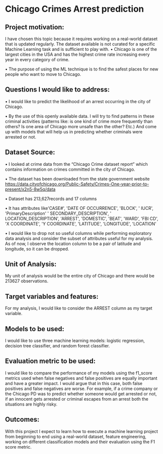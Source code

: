 # Chicago Crimes Arrest prediction

## Project motivation:

I have chosen this topic because it requires working on a real-world dataset that is updated
regularly. The dataset available is not curated for a specific Machine Learning task and is sufficient to play with.
•	Chicago is one of the largest cities in the USA and has the highest crime rate increasing every year in every category of crime.

•	The purpose of using the ML technique is to find the safest places for new people who want to move to Chicago.

## Questions I would like to address:

•	I would like to predict the likelihood of an arrest occurring in the city of Chicago.

•	By the use of this openly available data. I will try to find patterns in these criminal activities (patterns like: is one kind of crime more frequently than others? Is one area of Chicago more unsafe than the other? Etc.) And come up with models that will help us in predicting whether criminals were arrested or not.

## Dataset Source:

•	I looked at crime data from the “Chicago Crime dataset report” which contains information on crimes committed in the city of Chicago.

•	The dataset has been downloaded from the state government website
	https://data.cityofchicago.org/Public-Safety/Crimes-One-year-prior-to-present/x2n5-8w5q/data
	
•	Dataset has 213,627records and 17 columns

•	It has attributes like'CASE#', 'DATE  OF OCCURRENCE', 'BLOCK', ' IUCR', 'PrimaryDescription'     ' SECONDARY_DESCRIPTION', ' LOCATION_DESCRIPTION', 'ARREST', 'DOMESTIC',  'BEAT', 'WARD', 'FBI CD', 'X COORDINATE', 'Y COORDINATE', 'LATITUDE',  'LONGITUDE', 'LOCATION'

•	I would like to drop not so useful columns while performing exploratory data analysis and consider the subset of attributes useful for my analysis. As of now, I observe the location column to be a pair of latitude and longitude, so it can be dropped.
## Unit of Analysis:

My unit of analysis would be the entire city of Chicago and there would be 213627 observations.
## Target variables and features:

For my analysis, I would like to consider the ARREST column as my target variable.
## Models to be used:

I would like to use three machine learning models: logistic regression, decision tree classifier, and random forest classifier.
## Evaluation metric to be used:

I would like to compare the performance of my models using the f1_score metrics used when false negatives and false positives are equally important and have a greater impact. I would argue that in this case, both false positives and false negatives are worse. For example, if a crime company or the Chicago PD was to predict whether someone would get arrested or not, if an innocent gets arrested or criminal escapes from an arrest both the situations are highly risky.
## Outcomes:

With this project I expect to learn how to execute a machine learning project from beginning to end using a real-world dataset, feature engineering, working on different classification models and their evaluation using the F1 score metric.

